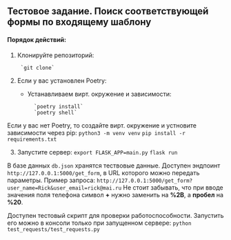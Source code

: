 ## Тестовое задание. Поиск соответствующей формы по входящему шаблону

#### Порядок действий:
1. Клонируйте репозиторий:

		`git clone`
2. Если у вас установлен Poetry:
	- Устанавливаем вирт. окружение и зависимости:
	
			`poetry install`
			`poetry shell`

 Если у вас нет Poetry, то создайте вирт. окружение и устновите зависимости через pip:
		`python3 -m venv venv`
		`pip install -r requirements.txt`

3. Запустите сервер:
		`export FLASK_APP=main.py`
		`flask run`

В базе данных `db.json` хранятся тествовые данные. Доступен эндпоинт `http://127.0.0.1:5000/get_form`, в URL которого можно передать параметры. Пример запроса:
	`http://127.0.0.1:5000/get_form?user_name=Rick&user_email=rick@mai.ru`
Не стоит забывать, что при вводе значения поля телефона символ **+** нужно заменить на **%2B**, а **пробел** на **%20**.

Доступен тестовый скрипт для проверки работоспособности. Запустить его можно в консоли только при запущенном сервере:
		`python test_requests/test_requests.py`
